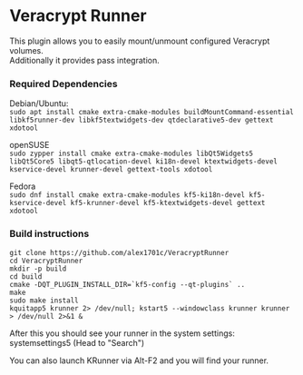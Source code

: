 # Veracrypt Runner
This plugin allows you to easily mount/unmount configured Veracrypt volumes.  
Additionally it provides pass integration.

### Required Dependencies  
Debian/Ubuntu:  
`sudo apt install cmake extra-cmake-modules buildMountCommand-essential libkf5runner-dev libkf5textwidgets-dev qtdeclarative5-dev gettext xdotool`

openSUSE  
`sudo zypper install cmake extra-cmake-modules libQt5Widgets5 libQt5Core5 libqt5-qtlocation-devel ki18n-devel ktextwidgets-devel kservice-devel krunner-devel gettext-tools xdotool`  

Fedora  
`sudo dnf install cmake extra-cmake-modules kf5-ki18n-devel kf5-kservice-devel kf5-krunner-devel kf5-ktextwidgets-devel gettext xdotool`  

### Build instructions  

```
git clone https://github.com/alex1701c/VeracryptRunner
cd VeracryptRunner
mkdir -p build
cd build
cmake -DQT_PLUGIN_INSTALL_DIR=`kf5-config --qt-plugins` ..
make
sudo make install
kquitapp5 krunner 2> /dev/null; kstart5 --windowclass krunner krunner > /dev/null 2>&1 &
```

After this you should see your runner in the system settings:  
systemsettings5 (Head to "Search")

You can also launch KRunner via Alt-F2 and you will find your runner.
